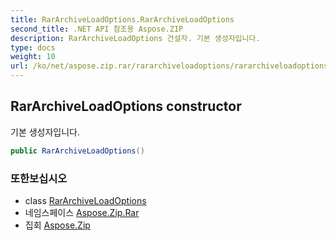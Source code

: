 ```yaml
---
title: RarArchiveLoadOptions.RarArchiveLoadOptions
second_title: .NET API 참조용 Aspose.ZIP
description: RarArchiveLoadOptions 건설자. 기본 생성자입니다.
type: docs
weight: 10
url: /ko/net/aspose.zip.rar/rararchiveloadoptions/rararchiveloadoptions/
---
```

## RarArchiveLoadOptions constructor

기본 생성자입니다.

```csharp
public RarArchiveLoadOptions()
```

### 또한보십시오

* class [RarArchiveLoadOptions](../)
* 네임스페이스 [Aspose.Zip.Rar](../../rararchiveloadoptions/)
* 집회 [Aspose.Zip](../../../)



